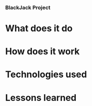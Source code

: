 ### BlackJack Project

# What does it do

# How does it work

# Technologies used

# Lessons learned
